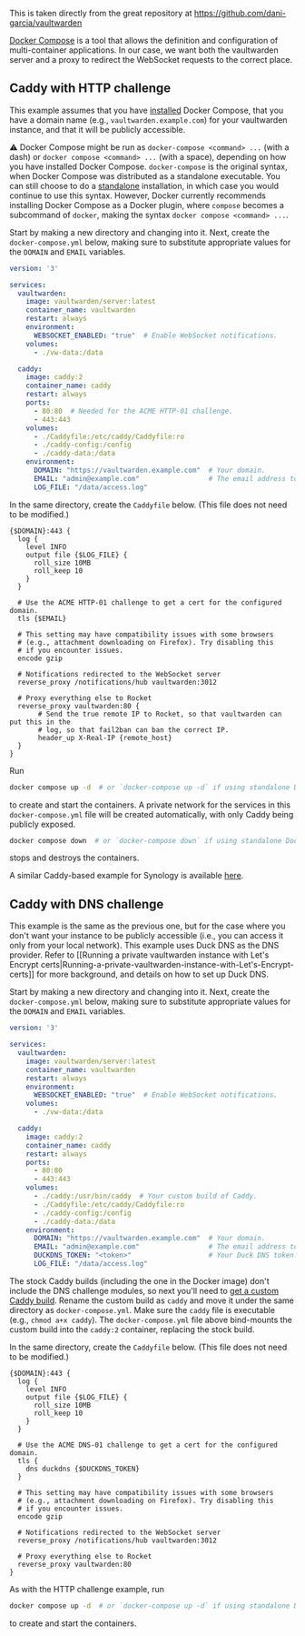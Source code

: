 This is taken directly from the great repository at https://github.com/dani-garcia/vaultwarden

[Docker Compose](https://docs.docker.com/compose/) is a tool that allows the definition and configuration of multi-container applications. In our case, we want both the vaultwarden server and a proxy to redirect the WebSocket requests to the correct place.

## Caddy with HTTP challenge

This example assumes that you have [installed](https://docs.docker.com/compose/install/) Docker Compose, that you have a domain name (e.g., `vaultwarden.example.com`) for your vaultwarden instance, and that it will be publicly accessible.

:warning: Docker Compose might be run as `docker-compose <command> ...` (with a dash) or `docker compose <command> ...` (with a space), depending on how you have installed Docker Compose. `docker-compose` is the original syntax, when Docker Compose was distributed as a standalone executable. You can still choose to do a [standalone](https://docs.docker.com/compose/install/other/#install-compose-standalone) installation, in which case you would continue to use this syntax. However, Docker currently recommends installing Docker Compose as a Docker plugin, where `compose` becomes a subcommand of `docker`, making the syntax `docker compose <command> ...`.

Start by making a new directory and changing into it. Next, create the `docker-compose.yml` below, making sure to substitute appropriate values for the `DOMAIN` and `EMAIL` variables.

```yaml
version: '3'

services:
  vaultwarden:
    image: vaultwarden/server:latest
    container_name: vaultwarden
    restart: always
    environment:
      WEBSOCKET_ENABLED: "true"  # Enable WebSocket notifications.
    volumes:
      - ./vw-data:/data

  caddy:
    image: caddy:2
    container_name: caddy
    restart: always
    ports:
      - 80:80  # Needed for the ACME HTTP-01 challenge.
      - 443:443
    volumes:
      - ./Caddyfile:/etc/caddy/Caddyfile:ro
      - ./caddy-config:/config
      - ./caddy-data:/data
    environment:
      DOMAIN: "https://vaultwarden.example.com"  # Your domain.
      EMAIL: "admin@example.com"                 # The email address to use for ACME registration.
      LOG_FILE: "/data/access.log"
```

In the same directory, create the `Caddyfile` below. (This file does not need to be modified.)
```
{$DOMAIN}:443 {
  log {
    level INFO
    output file {$LOG_FILE} {
      roll_size 10MB
      roll_keep 10
    }
  }

  # Use the ACME HTTP-01 challenge to get a cert for the configured domain.
  tls {$EMAIL}

  # This setting may have compatibility issues with some browsers
  # (e.g., attachment downloading on Firefox). Try disabling this
  # if you encounter issues.
  encode gzip

  # Notifications redirected to the WebSocket server
  reverse_proxy /notifications/hub vaultwarden:3012

  # Proxy everything else to Rocket
  reverse_proxy vaultwarden:80 {
       # Send the true remote IP to Rocket, so that vaultwarden can put this in the
       # log, so that fail2ban can ban the correct IP.
       header_up X-Real-IP {remote_host}
  }
}
```

Run
```bash
docker compose up -d  # or `docker-compose up -d` if using standalone Docker Compose
```
to create and start the containers. A private network for the services in this `docker-compose.yml` file will be created automatically, with only Caddy being publicly exposed.

```bash
docker compose down  # or `docker-compose down` if using standalone Docker Compose
```
stops and destroys the containers.

A similar Caddy-based example for Synology is available [here](https://github.com/sosandroid/docker-bitwarden_rs-caddy-synology).

## Caddy with DNS challenge

This example is the same as the previous one, but for the case where you don't want your instance to be publicly accessible (i.e., you can access it only from your local network). This example uses Duck DNS as the DNS provider. Refer to [[Running a private vaultwarden instance with Let's Encrypt certs|Running-a-private-vaultwarden-instance-with-Let's-Encrypt-certs]] for more background, and details on how to set up Duck DNS.

Start by making a new directory and changing into it. Next, create the `docker-compose.yml` below, making sure to substitute appropriate values for the `DOMAIN` and `EMAIL` variables.

```yaml
version: '3'

services:
  vaultwarden:
    image: vaultwarden/server:latest
    container_name: vaultwarden
    restart: always
    environment:
      WEBSOCKET_ENABLED: "true"  # Enable WebSocket notifications.
    volumes:
      - ./vw-data:/data

  caddy:
    image: caddy:2
    container_name: caddy
    restart: always
    ports:
      - 80:80
      - 443:443
    volumes:
      - ./caddy:/usr/bin/caddy  # Your custom build of Caddy.
      - ./Caddyfile:/etc/caddy/Caddyfile:ro
      - ./caddy-config:/config
      - ./caddy-data:/data
    environment:
      DOMAIN: "https://vaultwarden.example.com"  # Your domain.
      EMAIL: "admin@example.com"                 # The email address to use for ACME registration.
      DUCKDNS_TOKEN: "<token>"                   # Your Duck DNS token.
      LOG_FILE: "/data/access.log"
```

The stock Caddy builds (including the one in the Docker image) don't include the DNS challenge modules, so next you'll need to [get a custom Caddy build](https://github.com/dani-garcia/vaultwarden/wiki/Running-a-private-vaultwarden-instance-with-Let%27s-Encrypt-certs#getting-a-custom-caddy-build). Rename the custom build as `caddy` and move it under the same directory as `docker-compose.yml`. Make sure the `caddy` file is executable (e.g., `chmod a+x caddy`). The `docker-compose.yml` file above bind-mounts the custom build into the `caddy:2` container, replacing the stock build.

In the same directory, create the `Caddyfile` below. (This file does not need to be modified.)
```
{$DOMAIN}:443 {
  log {
    level INFO
    output file {$LOG_FILE} {
      roll_size 10MB
      roll_keep 10
    }
  }

  # Use the ACME DNS-01 challenge to get a cert for the configured domain.
  tls {
    dns duckdns {$DUCKDNS_TOKEN}
  }

  # This setting may have compatibility issues with some browsers
  # (e.g., attachment downloading on Firefox). Try disabling this
  # if you encounter issues.
  encode gzip

  # Notifications redirected to the WebSocket server
  reverse_proxy /notifications/hub vaultwarden:3012

  # Proxy everything else to Rocket
  reverse_proxy vaultwarden:80
}
```

As with the HTTP challenge example, run
```bash
docker compose up -d  # or `docker-compose up -d` if using standalone Docker Compose
```
to create and start the containers.
